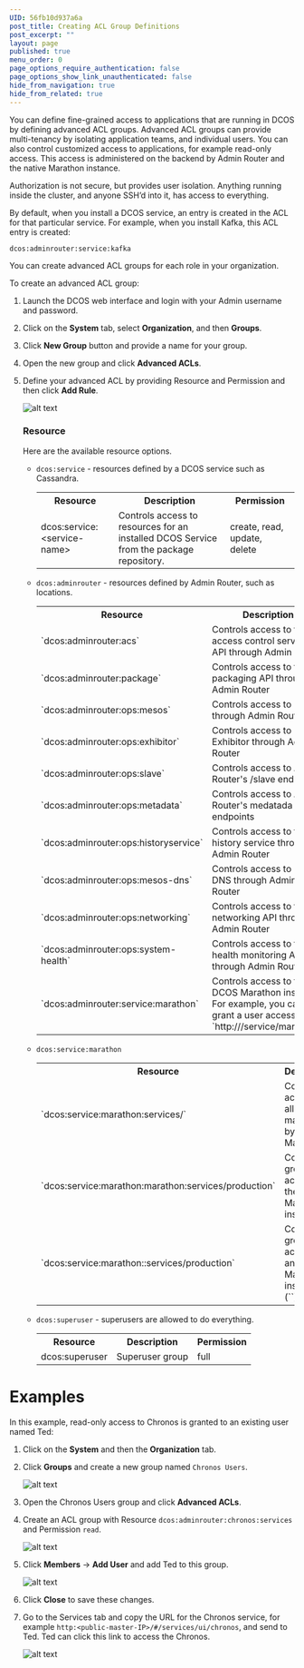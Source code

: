```yaml
---
UID: 56fb10d937a6a
post_title: Creating ACL Group Definitions
post_excerpt: ""
layout: page
published: true
menu_order: 0
page_options_require_authentication: false
page_options_show_link_unauthenticated: false
hide_from_navigation: true
hide_from_related: true
---
```

You can define fine-grained access to applications that are running in DCOS by defining advanced ACL groups. Advanced ACL groups can provide multi-tenancy by isolating application teams, and individual users. You can also control customized access to applications, for example read-only access. This access is administered on the backend by Admin Router and the native Marathon instance.

Authorization is not secure, but provides user isolation. Anything running inside the cluster, and anyone SSH’d into it, has access to everything.

By default, when you install a DCOS service, an entry is created in the ACL for that particular service. For example, when you install Kafka, this ACL entry is created:

    dcos:adminrouter:service:kafka
    

You can create advanced ACL groups for each role in your organization. 

To create an advanced ACL group:

1.  Launch the DCOS web interface and login with your Admin username and password.

2.  Click on the **System** tab, select **Organization**, and then **Groups**.

3.  Click **New Group** button and provide a name for your group.

4.  Open the new group and click **Advanced ACLs**.

5.  Define your advanced ACL by providing Resource and Permission and then click **Add Rule**.

    ![alt text](/assets/auth-enable-advanced-acl.gif)
    
    ### Resource 
    Here are the available resource options.
    
    *   `dcos:service` - resources defined by a DCOS service such as Cassandra. 
        <p>
        <table>
          <tr>
            <th>Resource</th>
            <th>Description</th>
            <th>Permission</th>
          </tr>
          <tr>
            <td>dcos:service:&lt;service-name&gt;</td>
            <td>Controls access to resources for an installed DCOS Service from the package repository.</td>
            <td>create, read, update, delete</td>
          </tr>
          <tr>
          </tr>
        </table>
        </p>
    *   `dcos:adminrouter` - resources defined by Admin Router, such as locations.
        <p>
        <table>
          <tr>
            <th>Resource</th>
            <th>Description</th>
            <th>Permission</th>
          </tr>
          <tr>
            <td>`dcos:adminrouter:acs`</td>
            <td>Controls access to the access control service API through Admin Router</td>
            <td>full</td>
          </tr>
          <tr>
            <td>`dcos:adminrouter:package`</td>
            <td>Controls access to the packaging API through Admin Router</td>
            <td>full</td>
          </tr>
          <tr>
            <td>`dcos:adminrouter:ops:mesos`</td>
            <td>Controls access to Mesos through Admin Router</td>
            <td>full</td>
          </tr>
          <tr>
            <td>`dcos:adminrouter:ops:exhibitor`</td>
            <td>Controls access to Exhibitor through Admin Router</td>
            <td>full</td>
          </tr>
          <tr>
            <td>`dcos:adminrouter:ops:slave`</td>
            <td>Controls access to Admin Router's /slave endpoint</td>
            <td>full</td>
          </tr>
          <tr>
            <td>`dcos:adminrouter:ops:metadata`</td>
            <td>Controls access to Admin Router's medatada endpoints</td>
            <td>full</td>
          </tr>
          <tr>
            <td>`dcos:adminrouter:ops:historyservice`</td>
            <td>Controls access to the history service through Admin Router</td>
            <td>full</td>
          </tr>
          <tr>
            <td>`dcos:adminrouter:ops:mesos-dns`</td>
            <td>Controls access to Mesos DNS through Admin Router</td>
            <td>full</td>
          </tr>
          <tr>
            <td>`dcos:adminrouter:ops:networking`</td>
            <td>Controls access to the networking API through Admin Router</td>
            <td>full</td>
          </tr>
          <tr>
            <td>`dcos:adminrouter:ops:system-health`</td>
            <td>Controls access to the health monitoring API through Admin Router</td>
            <td>full</td>
          </tr>
          <tr>
            <td>`dcos:adminrouter:service:marathon`</td>
            <td>Controls access to the DCOS Marathon instance. For example, you can grant a user access to `http://<public-master-IP>/service/marathon`.</td>
            <td>full</td>
          </tr>
          <tr>
          </tr>
        </table>
        </p>
    <!-- For 1.9 *   `dcos:acs` - resources defined by the access control service. -->
    *   `dcos:service:marathon`
        <p>
        <table>
          <tr>
            <th>Resource</th>
            <th>Description</th>
            <th>Permission</th>
          </tr>
          <tr>
            <td>`dcos:service:marathon:services/`</td>
            <td>Controls access to all apps managed by DCOS Marathon.</td>
            <td>full</td>
          </tr>
          <tr>
            <td>`dcos:service:marathon:marathon:services/production`</td>
            <td>Controls group access to the DCOS Marathon instance.</td>
            <td>create, read, update, delete</td>
          </tr>
          <tr>
            <td>`dcos:service:marathon:<user-marathon>:services/production`</td>
            <td>Controls group access to an installed Marathon instance (`<user-marathon>`).</td>
            <td>create, read, update, delete</td>
          </tr>
        </table>
        </p>
    *   `dcos:superuser` - superusers are allowed to do everything.
        <p>
        <table>
          <tr>
            <th>Resource</th>
            <th>Description</th>
            <th>Permission</th>
          </tr>
          <tr>
            <td>dcos:superuser</td>
            <td>Superuser group</td>
            <td>full</td>
          </tr>
        </table>
        </p>
            
    



# Examples

In this example, read-only access to Chronos is granted to an existing user named Ted:

1.  Click on the **System** and then the **Organization** tab. 

1.  Click **Groups** and create a new group named `Chronos Users`.

    ![alt text](/assets/auth-enable-chronos-example.gif)
    
1.  Open the Chronos Users group and click **Advanced ACLs**. 

1.  Create an ACL group with Resource `dcos:adminrouter:chronos:services` and Permission `read`.

    ![alt text](/assets/auth-enable-chronos-example2.gif)
    
1.  Click **Members** -> **Add User** and add Ted to this group. 

    ![alt text](/assets/auth-enable-chronos-example3.gif)
    
1.  Click **Close** to save these changes.
    
1.  Go to the Services tab and copy the URL for the Chronos service, for example `http:<public-master-IP>/#/services/ui/chronos`, and send to Ted. Ted can click this link to access the Chronos. 

    ![alt text](/assets/auth-enable-chronos-example4.gif)



 [1]: https://www.ietf.org/rfc/rfc3986.txt